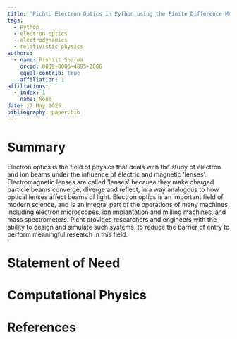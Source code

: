 ```yaml
---
title: 'Picht: Electron Optics in Python using the Finite Difference Method'
tags:
  - Python
  - electron optics
  - electrodynamics
  - relativistic physics
authors:
  - name: Rishiit Sharma
    orcid: 0009-0006-4895-2686
    equal-contrib: true
    affiliation: 1
affiliations:
  - index: 1
    name: None
date: 17 May 2025
bibliography: paper.bib
---
```


# Summary

Electron optics is the field of physics that deals with the study of electron and ion beams under the influence of electric and magnetic 'lenses'. Electromagnetic lenses are called 'lenses' because they make charged particle beams converge, diverge and reflect, in a way analogous to how optical lenses affect beams of light.  Electron optics is an important field of modern science, and is an integral part of the operations of many machines including electron microscopes, ion implantation and milling machines, and mass spectrometers. Picht provides researchers and engineers with the ability to design and simulate such systems, to reduce the barrier of entry to perform meaningful research in this field. 

# Statement of Need



# Computational Physics



# References

